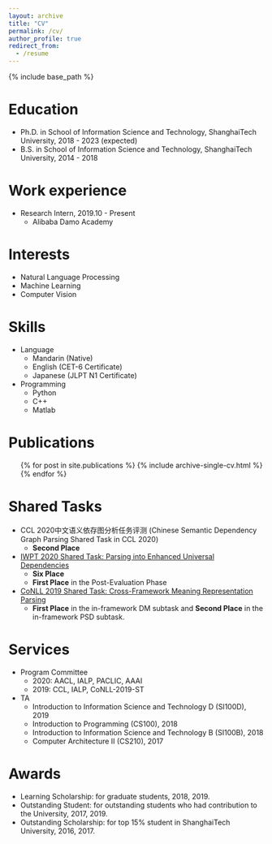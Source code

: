 ```yaml
---
layout: archive
title: "CV"
permalink: /cv/
author_profile: true
redirect_from:
  - /resume
---
```


{% include base_path %}

Education
======
* Ph.D. in School of Information Science and Technology, ShanghaiTech University, 2018 - 2023 (expected)
* B.S. in School of Information Science and Technology, ShanghaiTech University, 2014 - 2018

Work experience
======
* Research Intern, 2019.10 - Present
  * Alibaba Damo Academy

Interests
======
* Natural Language Processing
* Machine Learning
* Computer Vision

Skills
======
* Language
  * Mandarin (Native)
  * English (CET-6 Certificate)
  * Japanese (JLPT N1 Certificate)
* Programming
  * Python
  * C++
  * Matlab

Publications
======
  <ul>{% for post in site.publications %}
    {% include archive-single-cv.html %}
  {% endfor %}</ul>
  
<!-- Talks
======
  <ul>{% for post in site.talks %}
    {% include archive-single-talk-cv.html %}
  {% endfor %}</ul>
  
Teaching
======
  <ul>{% for post in site.teaching %}
    {% include archive-single-cv.html %}
  {% endfor %}</ul> -->
  
Shared Tasks
======
* CCL 2020中文语义依存图分析任务评测 (Chinese Semantic Dependency Graph Parsing Shared Task in CCL 2020)
  * **Second Place**
* [IWPT 2020 Shared Task: Parsing into Enhanced Universal Dependencies](https://wangxinyu0922.github.io/publication/iwpt-2020-enhanced)
  * **Six Place**
  * **First Place** in the Post-Evaluation Phase
* [CoNLL 2019 Shared Task: Cross-Framework Meaning Representation Parsing](https://wangxinyu0922.github.io/publication/conll-2019-shanghaitech)
  * **First Place** in the in-framework DM subtask and **Second Place** in the in-framework PSD subtask.


Services
======
* Program Committee
  * 2020: AACL, IALP, PACLIC, AAAI
  * 2019: CCL, IALP, CoNLL-2019-ST
* TA
  * Introduction to Information Science and Technology D (SI100D), 2019
  * Introduction to Programming (CS100), 2018
  * Introduction to Information Science and Technology B (SI100B), 2018
  * Computer Architecture II (CS210), 2017


Awards
======
* Learning Scholarship: for graduate students, 2018, 2019.
* Outstanding Student: for outstanding students who had contribution to the University, 2017, 2019.
* Outstanding Scholarship: for top 15% student in ShanghaiTech University, 2016, 2017.